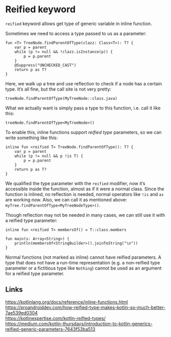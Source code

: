 # Reified keyword
`reified` keyword allows get type of generic variable in inline function. 

Sometimes we need to access a type passed to us as a parameter:
```
fun <T> TreeNode.findParentOfType(clazz: Class<T>): T? {
    var p = parent
    while (p != null && !clazz.isInstance(p)) {
        p = p.parent
    }
    @Suppress("UNCHECKED_CAST")
    return p as T?
}
```

Here, we walk up a tree and use reflection to check if a node has a certain type. It’s all fine, but the call site is not very pretty:

`treeNode.findParentOfType(MyTreeNode::class.java)`

What we actually want is simply pass a type to this function, i.e. call it like this:

`treeNode.findParentOfType<MyTreeNode>()`

To enable this, inline functions support *reified type* parameters, so we can write something like this:
```
inline fun <reified T> TreeNode.findParentOfType(): T? {
    var p = parent
    while (p != null && p !is T) {
        p = p.parent
    }
    return p as T?
}
```

We qualified the type parameter with the `reified` modifier, now it’s accessible inside the function, almost as if it were a normal class. Since the function is inlined, no reflection is needed, normal operators like `!is` and `as` are working now. Also, we can call it as mentioned above: `myTree.findParentOfType<MyTreeNodeType>()`.

Though reflection may not be needed in many cases, we can still use it with a reified type parameter:
```
inline fun <reified T> membersOf() = T::class.members

fun main(s: Array<String>) {
    println(membersOf<StringBuilder>().joinToString("\n"))
}
```

Normal functions (not marked as inline) cannot have reified parameters. A type that does not have a run-time representation (e.g. a non-reified type parameter or a fictitious type like `Nothing`) cannot be used as an argument for a reified type parameter.

## Links
https://kotlinlang.org/docs/reference/inline-functions.html  
https://proandroiddev.com/how-reified-type-makes-kotlin-so-much-better-7ae539ed0304  
https://kotlinexpertise.com/kotlin-reified-types/  
https://medium.com/kotlin-thursdays/introduction-to-kotlin-generics-reified-generic-parameters-7643f53ba513  
